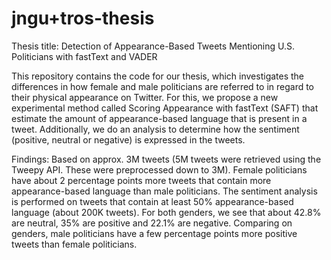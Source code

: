 # jngu+tros-thesis

Thesis title: Detection of Appearance-Based Tweets Mentioning U.S. Politicians with fastText and VADER

This repository contains the code for our thesis, which investigates the differences in how female and male politicians are referred to in regard to their physical appearance on Twitter. For this, we propose a new experimental method called Scoring Appearance with fastText (SAFT) that estimate the amount of appearance-based language that is present in a tweet. Additionally, we do an analysis to determine how the sentiment (positive, neutral or negative) is expressed in the tweets.

Findings:
Based on approx. 3M tweets (5M tweets were retrieved using the Tweepy API. These were preprocessed down to 3M).
Female politicians have about 2 percentage points more tweets that contain more appearance-based language than male politicians.
The sentiment analysis is performed on tweets that contain at least 50% appearance-based language (about 200K tweets). For both genders, we see that about 42.8% are neutral, 35% are positive and 22.1% are negative. Comparing on genders, male politicians have a few percentage points more positive tweets than female politicians.
